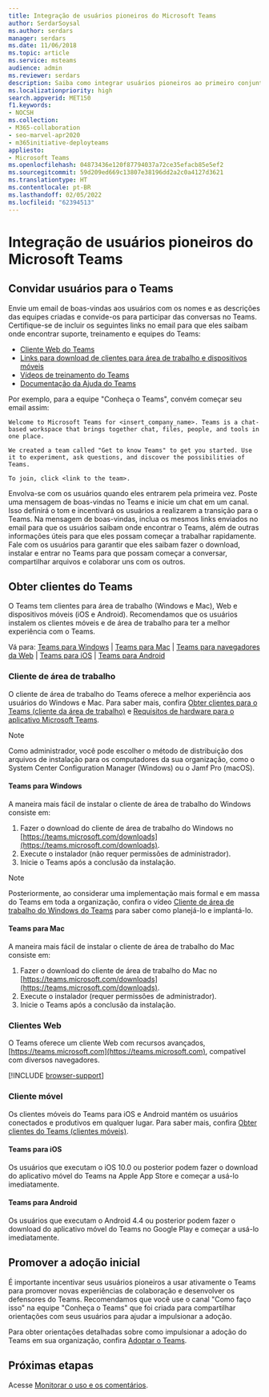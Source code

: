 ```yaml
---
title: Integração de usuários pioneiros do Microsoft Teams
author: SerdarSoysal
ms.author: serdars
manager: serdars
ms.date: 11/06/2018
ms.topic: article
ms.service: msteams
audience: admin
ms.reviewer: serdars
description: Saiba como integrar usuários pioneiros ao primeiro conjunto de equipes e canais que você criou no Microsoft Teams.
ms.localizationpriority: high
search.appverid: MET150
f1.keywords:
- NOCSH
ms.collection:
- M365-collaboration
- seo-marvel-apr2020
- m365initiative-deployteams
appliesto:
- Microsoft Teams
ms.openlocfilehash: 04873436e120f87794037a72ce35efacb85e5ef2
ms.sourcegitcommit: 59d209ed669c13807e38196dd2a2c0a4127d3621
ms.translationtype: HT
ms.contentlocale: pt-BR
ms.lasthandoff: 02/05/2022
ms.locfileid: "62394513"
---
```

# <a name="onboard-early-adopters-to-microsoft-teams"></a>Integração de usuários pioneiros do Microsoft Teams

## <a name="invite-users-to-teams"></a>Convidar usuários para o Teams

Envie um email de boas-vindas aos usuários com os nomes e as descrições das equipes criadas e convide-os para participar das conversas no Teams. Certifique-se de incluir os seguintes links no email para que eles saibam onde encontrar suporte, treinamento e equipes do Teams:
- [Cliente Web do Teams](https://teams.microsoft.com)
- [Links para download de clientes para área de trabalho e dispositivos móveis](https://teams.microsoft.com/downloads)
- [Vídeos de treinamento do Teams](https://support.office.com/article/microsoft-teams-video-training-4f108e54-240b-4351-8084-b1089f0d21d7)
- [Documentação da Ajuda do Teams](https://support.office.com/teams)

Por exemplo, para a equipe "Conheça o Teams", convém começar seu email assim:

   ```console
   Welcome to Microsoft Teams for <insert_company_name>. Teams is a chat-based workspace that brings together chat, files, people, and tools in one place. 

   We created a team called "Get to know Teams" to get you started. Use it to experiment, ask questions, and discover the possibilities of Teams. 

   To join, click <link to the team>.
   ```

Envolva-se com os usuários quando eles entrarem pela primeira vez. Poste uma mensagem de boas-vindas no Teams e inicie um chat em um canal. Isso definirá o tom e incentivará os usuários a realizarem a transição para o Teams. Na mensagem de boas-vindas, inclua os mesmos links enviados no email para que os usuários saibam onde encontrar o Teams, além de outras informações úteis para que eles possam começar a trabalhar rapidamente. Fale com os usuários para garantir que eles saibam fazer o download, instalar e entrar no Teams para que possam começar a conversar, compartilhar arquivos e colaborar uns com os outros.  

## <a name="get-teams-clients"></a>Obter clientes do Teams
O Teams tem clientes para área de trabalho (Windows e Mac), Web e dispositivos móveis (iOS e Android). Recomendamos que os usuários instalem os clientes móveis e de área de trabalho para ter a melhor experiência com o Teams. 

Vá para: [Teams para Windows](#teams-for-windows) | [Teams para Mac](#teams-for-mac) | [Teams para navegadores da Web](#web-client) | [Teams para iOS](#teams-for-ios) | [Teams para Android](#teams-for-android)

### <a name="desktop-client"></a>Cliente de área de trabalho

O cliente de área de trabalho do Teams oferece a melhor experiência aos usuários do Windows e Mac. Para saber mais, confira [Obter clientes para o Teams (cliente da área de trabalho)](./get-clients.md#desktop-client) e [Requisitos de hardware para o aplicativo Microsoft Teams](./hardware-requirements-for-the-teams-app.md).

> [!NOTE]
> Como administrador, você pode escolher o método de distribuição dos arquivos de instalação para os computadores da sua organização, como o System Center Configuration Manager (Windows) ou o Jamf Pro (macOS).

#### <a name="teams-for-windows"></a>Teams para Windows 
A maneira mais fácil de instalar o cliente de área de trabalho do Windows consiste em:

1. Fazer o download do cliente de área de trabalho do Windows no [https://teams.microsoft.com/downloads](https://teams.microsoft.com/downloads).
2. Execute o instalador (não requer permissões de administrador). 
3. Inicie o Teams após a conclusão da instalação.

> [!NOTE]
> Posteriormente, ao considerar uma implementação mais formal e em massa do Teams em toda a organização, confira o vídeo [Cliente de área de trabalho do Windows do Teams](https://aka.ms/teams-clients) para saber como planejá-lo e implantá-lo. 

#### <a name="teams-for-mac"></a>Teams para Mac 
A maneira mais fácil de instalar o cliente de área de trabalho do Mac consiste em:

1. Fazer o download do cliente de área de trabalho do Mac no [https://teams.microsoft.com/downloads](https://teams.microsoft.com/downloads).
2. Execute o instalador (requer permissões de administrador). 
3. Inicie o Teams após a conclusão da instalação.

### <a name="web-client"></a>Clientes Web
O Teams oferece um cliente Web com recursos avançados, [https://teams.microsoft.com](https://teams.microsoft.com), compatível com diversos navegadores.

[!INCLUDE [browser-support](includes/browser-support.md)]

### <a name="mobile-client"></a>Cliente móvel

Os clientes móveis do Teams para iOS e Android mantém os usuários conectados e produtivos em qualquer lugar. Para saber mais, confira [Obter clientes do Teams (clientes móveis)](./get-clients.md#mobile-clients).

#### <a name="teams-for-ios"></a>Teams para iOS 

Os usuários que executam o iOS 10.0 ou posterior podem fazer o download do aplicativo móvel do Teams na Apple App Store e começar a usá-lo imediatamente.  

#### <a name="teams-for-android"></a>Teams para Android 
Os usuários que executam o Android 4.4 ou posterior podem fazer o download do aplicativo móvel do Teams no Google Play e começar a usá-lo imediatamente.  

## <a name="drive-initial-adoption"></a>Promover a adoção inicial

É importante incentivar seus usuários pioneiros a usar ativamente o Teams para promover novas experiências de colaboração e desenvolver os defensores do Teams. Recomendamos que você use o canal "Como faço isso" na equipe "Conheça o Teams" que foi criada para compartilhar orientações com seus usuários para ajudar a impulsionar a adoção. 

Para obter orientações detalhadas sobre como impulsionar a adoção do Teams em sua organização, confira [Adoptar o Teams](adopt-microsoft-teams-landing-page.md).

## <a name="next-steps"></a>Próximas etapas
Acesse [Monitorar o uso e os comentários](get-started-with-teams-monitor-usage-and-feedback.md).
